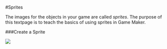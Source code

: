 #Sprites

The images for the objects in your game are called *sprites*. The purpose of this textpage is to teach the basics of using sprites in Game Maker.

###Create a Sprite

![](http://christensenacademy.org/modules/beginning-game-maker/textpages/sprites-create.png)
